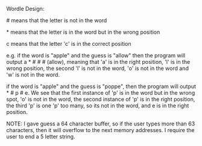 Wordle Design:

\# means that the letter is not in the word

\* means that the letter is in the word but in the wrong position

c means that the letter 'c' is in the correct position

e.g. if the word is "apple" and the guess is "allow" then the program
will output a \* \# \# \# (allow), meaning that 'a' is in the right position,
'l' is in the wrong position, the second 'l' is not in the word, 'o' is not 
in the word and 'w' is not in the word.

if the word is "apple" and the guess is "poppe", then the program will output
\* \# p \# e. We see that the first instance of 'p' is in the word but
in the wrong spot, 'o' is not in the word, the second instance of 'p' is in the right position, the third 'p' is one 'p'
too many, so its not in the word, and e is in the right position.

NOTE: I gave guess a 64 character buffer, so if the user types more
than 63 characters, then it will overflow to the next memory addresses. I
require the user to end a 5 letter string.
